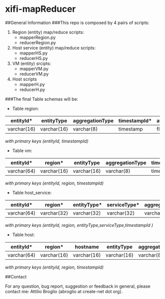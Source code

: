 xifi-mapReducer
===============
##General Information
###This repo is composed by 4 pairs of scripts:
1. Region (entity) map/reduce scripts:
    * mapperRegion.py
    * reducerRegion.py
2. Host service (entity) map/reduce scripts:
    * mapperHS.py
    * reducerHS.py
3. VM (entity) srcipts:
    * mapperVM.py
    * reducerVM.py
4. Host scripts
    * mapperH.py
    * reducerH.py

###The final Table schemas will be:
* Table region:

|entityId\* |entityType |aggregationType|timestampId\*|avg_ram_used|avg_ram_tot|avg_core_enabled|avg_core_used|avg_core_tot|avg_hd_used|avg_hd_tot|avg_vm_tot|
|-----------|-----------|---------------|-------------|------------|-----------|----------------|-------------|------------|-----------|-----------|---------|
|varchar(16)|varchar(16)|varchar(8)    |timestamp    |float       |float      |float           |float        |float       |float      |float      |float    |

*with primary keys  (entityId, timestampId)*


* Table vm:

|entityId\* |region\*   |entityType     |aggregationType|timestampId\*|avg_usedMemPct |avg_freeSpacePct|avg_cpuLoadPct|availability|
|-----------|-----------|---------------|---------------|-------------|---------------|----------------|--------------|------------|
|varchar(64)|varchar(16)|varchar(16)    |varchar(8)    |timestamp    |float          |float           |float          |float       |


*with primary keys  (entityId, region, timestampId)*


* Table host_service:

|entityId\* |region\*   |entityType\*     |serviceType\*|aggregationType|timestampId\*|avg_usedMemPct |avg_freeSpacePct|avg_cpuLoadPct|
|-----------|-----------|-----------------|-------------|---------------|-------------|---------------|----------------|--------------|
|varchar(64)|varchar(32)|varchar(32)      |varchar(32)  |varchar(8)     |timestamp    |float          |float           |float         |


*with primary keys (entityId, region, entityType,serviceType,timestampId )*


* Table host:

|entityId\* |region\*   |hostname   |entityType     |aggregationType|timestampId\*|avg_usedMemPct |avg_freeSpacePct|avg_cpuLoadPct|availability|
|-----------|-----------|-----------|---------------|---------------|-------------|---------------|----------------|--------------|------------|
|varchar(64)|varchar(16)|varchar(16)|varchar(16)    |varchar(8)     |timestamp    |float          |float           |float         |float       |


*with primary keys  (entityId, region, timestampId)*



##Contact

For any question, bug report, suggestion or feedback in general, please contact me: Attilio Broglio (abroglio at create-net dot org).
